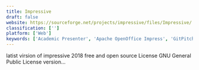 ```yaml
---
title: Impressive
draft: false 
website: https://sourceforge.net/projects/impressive/files/Impressive/
classification: ['']
platform: ['Web']
keywords: ['Academic Presenter', 'Apache OpenOffice Impress', 'GitPitch', 'Google Drive - Slides', 'Haiku Deck', 'JessyInk', 'Keynote', 'LibreOffice - Impress', 'PDF Presenter', 'PDF Presenter Console', 'PDFrizator', 'PowerDot', 'Powerpoint', 'Powtoon', 'Prezi', 'Reveal.js', 'Slides', 'Sozi', 'ViewSpot', 'ha-prosper', 'impress.js', 'pdfpc']
---
```

latist virsion of impressive 2018 free and open source License GNU General Public License version...